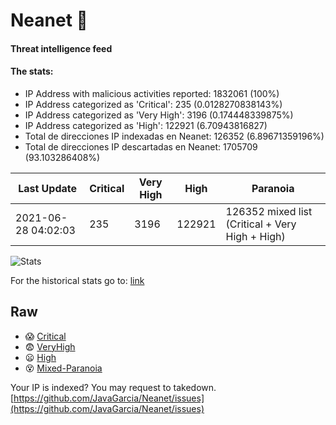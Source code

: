 # Neanet :hocho:
#### Threat intelligence feed
#### The stats:

- IP Address with malicious activities reported: 1832061 (100%)
- IP Address categorized as 'Critical':  235 (0.0128270838143%)
- IP Address categorized as 'Very High':  3196 (0.174448339875%)
- IP Address categorized as 'High':  122921 (6.70943816827)
- Total de direcciones IP indexadas en Neanet:  126352 (6.89671359196%)
- Total de direcciones IP descartadas en Neanet:  1705709 (93.103286408%)

| Last Update | Critical | Very High | High | Paranoia |
| --- | --- | --- | --- | --- |
| 2021-06-28 04:02:03 | 235 | 3196 | 122921 | 126352 mixed list (Critical + Very High + High)|

![Stats](https://docs.google.com/spreadsheets/d/e/2PACX-1vSnaNMIXVabIpDJjufMlzH7poXnshF3mgd8Is1g9ytUEzVsP5my4Trn8f-xkoLLQ38xpL3HtmUexLo6/pubchart?oid=501124687&format=image)

For the historical stats go to: [link](/stats.csv)
## Raw
- :scream: [Critical](https://raw.githubusercontent.com/JavaGarcia/Neanet/master/blacklists/neanet_critical.txt)
- :fearful: [VeryHigh](https://raw.githubusercontent.com/JavaGarcia/Neanet/master/blacklists/neanet_veryHigh.txtt)
- :frowning: [High](https://raw.githubusercontent.com/JavaGarcia/Neanet/master/blacklists/neanet_high.txt)
- :dizzy_face: [Mixed-Paranoia](https://raw.githubusercontent.com/JavaGarcia/Neanet/master/blacklists/neanet_all.txt)


Your IP is indexed? You may request to takedown. [https://github.com/JavaGarcia/Neanet/issues](https://github.com/JavaGarcia/Neanet/issues)

















































































































































































































































































































































































































































































































































































































































































































































































































































































































































































































































































































































































































































































































































































































































































































































































































































































































































































































































































































































































































































































































































































































































































































































































































































































































































































































































































































































































































































































































































































































































































































































































































































































































































































































































































































































































































































































































































































































































































































































































































































































































































































































































































































































































































































































































































































































































































































































































































































































































































































































































































































































































































































































































































































































































































































































































































































































































































































































































































































































































































































































































































































































































































































































































































































































































































































































































































































































































































































































































































































































































































































































































































































































































































































































































































